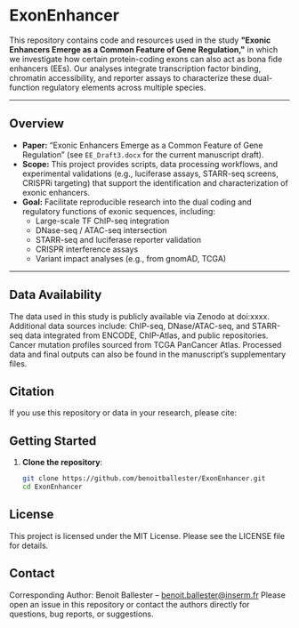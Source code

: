 # ExonEnhancer

This repository contains code and resources used in the study **"Exonic Enhancers Emerge as a Common Feature of Gene Regulation,"** in which we investigate how certain protein-coding exons can also act as bona fide enhancers (EEs). Our analyses integrate transcription factor binding, chromatin accessibility, and reporter assays to characterize these dual-function regulatory elements across multiple species.

---

## Overview

- **Paper:** “Exonic Enhancers Emerge as a Common Feature of Gene Regulation” (see `EE_Draft3.docx` for the current manuscript draft).
- **Scope:** This project provides scripts, data processing workflows, and experimental validations (e.g., luciferase assays, STARR-seq screens, CRISPRi targeting) that support the identification and characterization of exonic enhancers.
- **Goal:** Facilitate reproducible research into the dual coding and regulatory functions of exonic sequences, including:
  - Large-scale TF ChIP-seq integration
  - DNase-seq / ATAC-seq intersection
  - STARR-seq and luciferase reporter validation
  - CRISPR interference assays
  - Variant impact analyses (e.g., from gnomAD, TCGA)

---
## Data Availability
The data used in this study is publicly available via Zenodo at doi:xxxx.
Additional data sources include:
ChIP-seq, DNase/ATAC-seq, and STARR-seq data integrated from ENCODE, ChIP-Atlas, and public repositories.
Cancer mutation profiles sourced from TCGA PanCancer Atlas.
Processed data and final outputs can also be found in the manuscript’s supplementary files.

## Citation
If you use this repository or data in your research, please cite:

## Getting Started

1. **Clone the repository**:
   ```bash
   git clone https://github.com/benoitballester/ExonEnhancer.git
   cd ExonEnhancer

## License
This project is licensed under the MIT License. Please see the LICENSE file for details.

## Contact
Corresponding Author:
Benoit Ballester – benoit.ballester@inserm.fr
Please open an issue in this repository or contact the authors directly for questions, bug reports, or suggestions.
